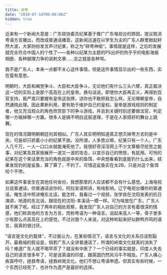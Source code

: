 ```yaml
---
title: 说粤
date: "2010-07-14T00:00:00Z"
hidden: true
---
```

近来有一个新闻大意是：广东政协委员纪某基于推广广东电视台的原因，提议取消粤语方言播出，而改成普通话播音。这新闻迅速在以学生为主的广东人群里掀起轩然大波，大家纷纷发言声讨纪某，称之为”碎粤神偷“。事情就是这样，之后的发展就完全符合中国人的个性了——各种以纪某为主题的PS出炉的热乎乎的电影海报相册、各种据理力争的讽刺文章……总之就是各种骂。

我不是广东人，本来一点都不关心这件事情，但是这件事情显示出的一些东西，实在蛮有意思。

明朝时，大臣和阉党争斗、大臣和大臣争斗，无论他们有什么三头六臂，真正裁决这一切的实际上是那个高高在上的皇帝。换句话说，即使你大臣再正义，再得到百官支持，我严嵩只要握有皇帝这张牌，谅你也不敢把我怎么样。无论哪朝皇帝，自然通晓此理。因此果断利用，更有助于维护自己的皇权。皇帝是游戏规则的制定者，他又充当观众的角色欣赏臣下的争斗游戏，并且到关键时刻还要做法官，判定哪一方输掉哪一方赢。很多人是搞不明白这层道理，于是在人家搭好的舞台上跳舞。

现在的情况跟明朝朝廷何其相似。广东人其实明明知道真正想灭掉粤方言的是中央，可是却只抓着小小的纪某不放。没所谓，人多势众嘛，纪某只有一个人，广东人几千万，一人一口口水就能淹死他了。我很好奇淫淫网上不少文章极尽挖苦之能事，对纪某及其家族展开一波又一波的攻击，以宣示自己的愤怒，有屁用。可怜的纪某在这个笑话里充当的角色就是中央的鱼饵，中央想看看到底能钓什么出来，结果发现钓的是鲨鱼，算了算了，不钓了。可惜这鲨鱼实在太2B，只是对这个鱼饵咬个不停。

如果这件事发生在其他任何省份，我想那里的人应该都不会有什么感觉。上海电视台说普通话，你普通话说你的，阿拉吴语照讲，有啥影响。辽宁电视台播你的普通话，俺生活中照讲俺东北话，能怎样。我看过一个视频，张学良在沈阳发表的抗日演讲，地道的东北话，跟现在的沈阳-本溪话一模一样。可为啥放在广东，广东人就不爽了呢。经过了两年的相处观察，我发现广东人对自己的方言有着很深的情感，他们称其他的方言为方言，而称粤语为一种语言。说起来高人一等，骨子里多少有那么点高高在上的感觉。不过对我个人来说，对这种听起来好似群鸭齐鸣的语言，我真的很讨厌。

”语言是文化的载体“，不过我认为，在某些情况下，语言与文化的关系应该割裂开。最极端的假设是，倘若广东人全讲普通话了，所谓的岭南文化就真的消失了吗？难道广东人就不喝早茶了？就没有中医了？一个已经的事实就是，印度人失去自己的语言很多年了，可是说英语的印度，跟英国仍然风马牛不相及。广东人痛心疾首呼吁，拯救粤语，拯救岭南文化，他们不想让粤语申遗。但其实有些时候，一个东西已经死了，也许作为遗产是最好的选择。